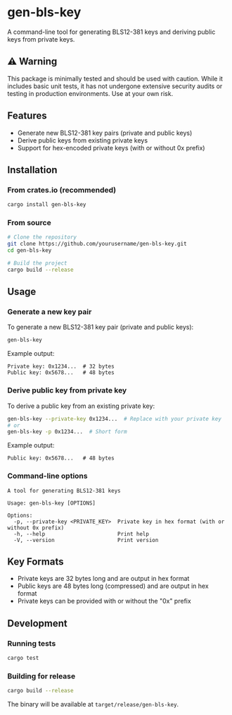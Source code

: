 # gen-bls-key

A command-line tool for generating BLS12-381 keys and deriving public keys from private keys.

## ⚠️ Warning

This package is minimally tested and should be used with caution. While it includes basic unit tests, it has not undergone extensive security audits or testing in production environments. Use at your own risk.

## Features

- Generate new BLS12-381 key pairs (private and public keys)
- Derive public keys from existing private keys
- Support for hex-encoded private keys (with or without 0x prefix)

## Installation

### From crates.io (recommended)

```bash
cargo install gen-bls-key
```

### From source

```bash
# Clone the repository
git clone https://github.com/yourusername/gen-bls-key.git
cd gen-bls-key

# Build the project
cargo build --release
```

## Usage

### Generate a new key pair

To generate a new BLS12-381 key pair (private and public keys):

```bash
gen-bls-key
```

Example output:

```
Private key: 0x1234...  # 32 bytes
Public key: 0x5678...   # 48 bytes
```

### Derive public key from private key

To derive a public key from an existing private key:

```bash
gen-bls-key --private-key 0x1234...  # Replace with your private key
# or
gen-bls-key -p 0x1234...  # Short form
```

Example output:

```
Public key: 0x5678...   # 48 bytes
```

### Command-line options

```
A tool for generating BLS12-381 keys

Usage: gen-bls-key [OPTIONS]

Options:
  -p, --private-key <PRIVATE_KEY>  Private key in hex format (with or without 0x prefix)
  -h, --help                       Print help
  -V, --version                    Print version
```

## Key Formats

- Private keys are 32 bytes long and are output in hex format
- Public keys are 48 bytes long (compressed) and are output in hex format
- Private keys can be provided with or without the "0x" prefix

## Development

### Running tests

```bash
cargo test
```

### Building for release

```bash
cargo build --release
```

The binary will be available at `target/release/gen-bls-key`.

